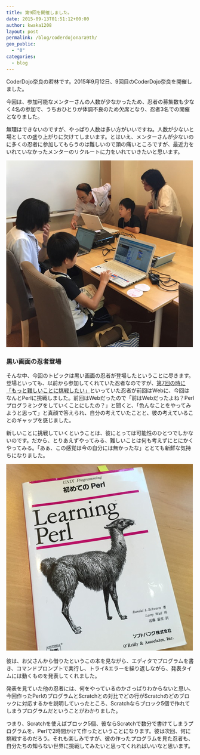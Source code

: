 ```yaml
---
title: 第9回を開催しました。
date: 2015-09-13T01:51:12+00:00
author: kwaka1208
layout: post
permalink: /blog/coderdojonara9th/
geo_public:
  - "0"
categories:
  - blog
---
```

CoderDojo奈良の若林です。2015年9月12日、9回目のCoderDojo奈良を開催しました。

今回は、参加可能なメンターさんの人数が少なかったため、忍者の募集数も少なく4名の参加で、うちおひとりが体調不良のため欠席となり、忍者3名での開催となりました。

無理はできないのですが、やっぱり人数は多い方がいいですね。人数が少ないと場としての盛り上がりに欠けてしまいます。とはいえ、メンターさんが少ないのに多くの忍者に参加してもらうのは難しいので頭の痛いところですが、最近力をいれていなかったメンターのリクルートに力をいれていきたいと思います。

<img src="/images/2015/09/img_1819.jpg" alt="こじんまりと開催" width="500" height="500" />

<h3>
  黒い画面の忍者登場
</h3>

そんな中、今回のトピックは黒い画面の忍者が登場したということに尽きます。登場といっても、以前から参加してくれていた忍者なのですが、[第7回の時に「もっと難しいことに挑戦したい」](/blog/coderdojonara20150613/)といっていた忍者が前回はWebに、今回はなんとPerlに挑戦しました。前回はWebだったので「前はWebだったよね？Perlプログラミングをしていくことにしたの？」と聞くと、「色んなことをやってみようと思って」と真顔で答えられ、自分の考えていたことと、彼の考えていることのギャップを感じました。

新しいことに挑戦していくということは、彼にとっては可能性のひとつでしかないのです。だから、とりあえずやってみる、難しいことは何も考えずにとにかくやってみる。「あぁ、この感覚は今の自分には無かったな」ととても新鮮な気持ちになりました。

<img src="/images/2015/09/img_18201.jpg" alt="初めてのPerl" width="500" height="500" />
  
彼は、お父さんから借りたというこの本を見ながら、エディタでプログラムを書き、コマンドプロンプトで実行し、トライ&エラーを繰り返しながら、発表タイムには動くものを発表してくれました。

発表を見ていた他の忍者には、何をやっているのかさっぱりわからないと思い、今回作ったPerlのプログラムとScratchとの対比でどの行がScratchのどのブロックに対応するかを説明していったところ、Scratchならブロック5個で作れてしまうプログラムだということがわかりました。

つまり、Scratchを使えばブロック5個、彼ならScratchで数分で書けてしまうプログラムを、Perlで2時間かけて作ったということになります。彼は次回、何に挑戦するのだろう。それも楽しみですが、彼の作ったプログラムを見た忍者も、自分たちの知らない世界に挑戦してみたいと思ってくれればいいなと思います。